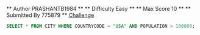 ** Author PRASHANTB1984 **
** Difficulty Easy **
** Max Score 10 **
** Submitted By 775879 **
[Challenge](https://www.hackerrank.com/challenges/revising-the-select-query/)


```sql
SELECT * FROM CITY WHERE COUNTRYCODE = "USA" AND POPULATION > 100000;
```
